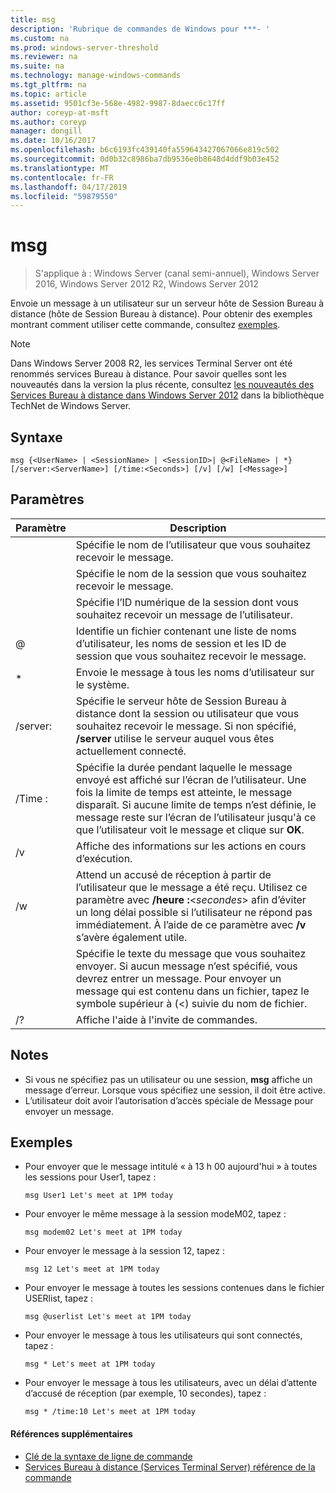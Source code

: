```yaml
---
title: msg
description: 'Rubrique de commandes de Windows pour ***- '
ms.custom: na
ms.prod: windows-server-threshold
ms.reviewer: na
ms.suite: na
ms.technology: manage-windows-commands
ms.tgt_pltfrm: na
ms.topic: article
ms.assetid: 9501cf3e-568e-4982-9987-8daecc6c17ff
author: coreyp-at-msft
ms.author: coreyp
manager: dongill
ms.date: 10/16/2017
ms.openlocfilehash: b6c6193fc439140fa559643427067066e819c502
ms.sourcegitcommit: 0d0b32c8986ba7db9536e0b8648d4ddf9b03e452
ms.translationtype: MT
ms.contentlocale: fr-FR
ms.lasthandoff: 04/17/2019
ms.locfileid: "59879550"
---
```

# <a name="msg"></a>msg

>S'applique à : Windows Server (canal semi-annuel), Windows Server 2016, Windows Server 2012 R2, Windows Server 2012

Envoie un message à un utilisateur sur un serveur hôte de Session Bureau à distance (hôte de Session Bureau à distance).
Pour obtenir des exemples montrant comment utiliser cette commande, consultez [exemples](#BKMK_examples).
> [!NOTE]
> Dans Windows Server 2008 R2, les services Terminal Server ont été renommés services Bureau à distance. Pour savoir quelles sont les nouveautés dans la version la plus récente, consultez [les nouveautés des Services Bureau à distance dans Windows Server 2012](https://technet.microsoft.com/library/hh831527) dans la bibliothèque TechNet de Windows Server.

## <a name="syntax"></a>Syntaxe
```
msg {<UserName> | <SessionName> | <SessionID>| @<FileName> | *} [/server:<ServerName>] [/time:<Seconds>] [/v] [/w] [<Message>]
```

## <a name="parameters"></a>Paramètres
|Paramètre|Description|
|-------|--------|
|<UserName>|Spécifie le nom de l’utilisateur que vous souhaitez recevoir le message.|
|<SessionName>|Spécifie le nom de la session que vous souhaitez recevoir le message.|
|<SessionID>|Spécifie l’ID numérique de la session dont vous souhaitez recevoir un message de l’utilisateur.|
|@<FileName>|Identifie un fichier contenant une liste de noms d’utilisateur, les noms de session et les ID de session que vous souhaitez recevoir le message.|
|*|Envoie le message à tous les noms d’utilisateur sur le système.|
|/server:<ServerName>|Spécifie le serveur hôte de Session Bureau à distance dont la session ou utilisateur que vous souhaitez recevoir le message. Si non spécifié, **/server** utilise le serveur auquel vous êtes actuellement connecté.|
|/Time :<Seconds>|Spécifie la durée pendant laquelle le message envoyé est affiché sur l’écran de l’utilisateur. Une fois la limite de temps est atteinte, le message disparaît. Si aucune limite de temps n’est définie, le message reste sur l’écran de l’utilisateur jusqu'à ce que l’utilisateur voit le message et clique sur **OK**.|
|/v|Affiche des informations sur les actions en cours d’exécution.|
|/w|Attend un accusé de réception à partir de l’utilisateur que le message a été reçu. Utilisez ce paramètre avec **/heure :**<*secondes*> afin d’éviter un long délai possible si l’utilisateur ne répond pas immédiatement. À l’aide de ce paramètre avec **/v** s’avère également utile.|
|<Message>|Spécifie le texte du message que vous souhaitez envoyer. Si aucun message n’est spécifié, vous devrez entrer un message. Pour envoyer un message qui est contenu dans un fichier, tapez le symbole supérieur à (<) suivie du nom de fichier.|
|/?|Affiche l'aide à l'invite de commandes.|

## <a name="remarks"></a>Notes
-   Si vous ne spécifiez pas un utilisateur ou une session, **msg** affiche un message d’erreur. Lorsque vous spécifiez une session, il doit être active.
-   L’utilisateur doit avoir l’autorisation d’accès spéciale de Message pour envoyer un message.

## <a name="BKMK_examples"></a>Exemples
-   Pour envoyer que le message intitulé « à 13 h 00 aujourd'hui » à toutes les sessions pour User1, tapez :
    ```
    msg User1 Let's meet at 1PM today
    ```
-   Pour envoyer le même message à la session modeM02, tapez :
    ```
    msg modem02 Let's meet at 1PM today
    ```
-   Pour envoyer le message à la session 12, tapez :
    ```
    msg 12 Let's meet at 1PM today
    ```
-   Pour envoyer le message à toutes les sessions contenues dans le fichier USERlist, tapez :
    ```
    msg @userlist Let's meet at 1PM today
    ```
-   Pour envoyer le message à tous les utilisateurs qui sont connectés, tapez :
    ```
    msg * Let's meet at 1PM today
    ```
-   Pour envoyer le message à tous les utilisateurs, avec un délai d’attente d’accusé de réception (par exemple, 10 secondes), tapez :
    ```
    msg * /time:10 Let's meet at 1PM today
    ```
    
#### <a name="additional-references"></a>Références supplémentaires
-  [Clé de la syntaxe de ligne de commande](command-line-syntax-key.md)
-  [Services Bureau à distance &#40;Services Terminal Server&#41; référence de la commande](remote-desktop-services-terminal-services-command-reference.md)
